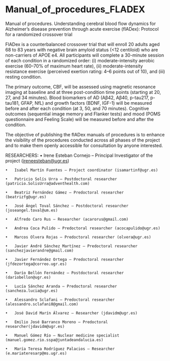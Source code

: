# Manual_of_procedures_FLADEX
Manual of procedures. Understanding cerebral blood flow dynamics for Alzheimer’s disease prevention through acute exercise (flADex): Protocol for a randomized crossover trial


FlADex is a counterbalanced crossover trial that will enroll 20 adults aged 68 to 83 years with negative brain amyloid status (<12 centiloid) who are non-carriers of APOE e4. All participants will complete a 30-minute session of each condition in a randomized order: (i) moderate-intensity aerobic exercise (60–70% of maximum heart rate), (ii) moderate-intensity resistance exercise (perceived exertion rating: 4–6 points out of 10), and (iii) resting condition. 

The primary outcome, CBF, will be assessed using magnetic resonance imaging at baseline and at three post-condition time points (starting at 20, 27, and 34 minutes). Blood biomarkers of AD (Aβ42, Aβ40, p-tau217, p-tau181, GFAP, NfL) and growth factors (BDNF, IGF-1) will be measured before and after each condition (at 3, 50, and 70 minutes). Cognitive outcomes (sequential image memory and Flanker tests) and mood (POMS questionnaire and Feeling Scale) will be measured before and after the condition.

The objective of publishing the flADex manuals of procedures is to enhance the visibility of the procedures conducted across all phases of the project and to make them openly accessible for consultation by anyone interested.


RESEARCHERS:
	•	Irene Esteban Cornejo – Principal Investigator of the project (ireneesteban@ugr.es)
 
	•	Isabel Martín Fuentes – Project coordinator (isamartinf@ugr.es)
 
	•	Patricio Solís Urra – Postdoctoral researcher (patricio.SolisUrra@adventhealth.com)
 
	•	Beatriz Fernández Gámez – Predoctoral researcher (beatrizfg@ugr.es)
 
	•	José Ángel Toval Sánchez – Postdoctoral researcher (joseangel.toval@um.es)
 
	•	Alfredo Caro Rus – Researcher (acarorus@gmail.com)
 
	•	Andrea Coca Pulido – Predoctoral researcher (acocapulido@ugr.es)
 
	•	Marcos Olvera Rojas – Predoctoral researcher (olvera@ugr.es)
 
	•	Javier André Sánchez Martínez – Predoctoral researcher (sanchezjavierandre@gmail.com)
 
	•	Javier Fernández Ortega – Predoctoral researcher (jfdezortega@correo.ugr.es)
 
	•	Darío Bellón Fernández – Postdoctoral researcher (dariobellon@ugr.es)
 
	•	Lucía Sánchez Aranda – Predoctoral researcher (sancheza.lucia@ugr.es)
 
	•	Alessandro Sclafani – Predoctoral researcher (alessandro.sclafani0@gmail.com)
 
	•	José David Marín Álvarez – Researcher (jdavidm@ugr.es)
 
	•	Emilio José Barranco Moreno – Predoctoral researcher(jdavidm@ugr.es)
 
	•	Manuel Gómez Río – Nuclear medicine specialist (manuel.gomez.rio.sspa@juntadeandalucia.es)
 
	•	María Teresa Rodríguez Palacios – Researcher (e.mariateresarp@ms.ugr.es)
